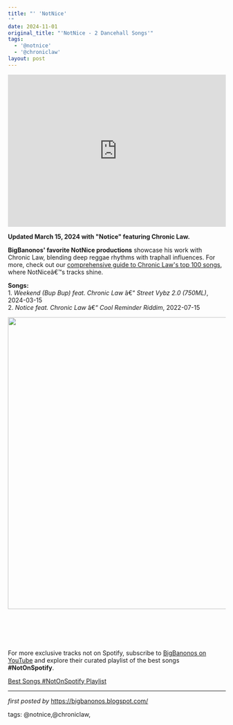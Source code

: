```yaml
---
title: "' 'NotNice'
'"
date: 2024-11-01
original_title: "'NotNice - 2 Dancehall Songs'"
tags:
  - '@notnice'
  - '@chroniclaw'
layout: post
---
```

<p><iframe allow="autoplay; clipboard-write; encrypted-media; fullscreen; picture-in-picture" allowfullscreen="" frameborder="0" height="352" loading="lazy" src="https://open.spotify.com/embed/playlist/3ZRznae7qeFVHDJcinw2LD?utm_source=generator" width="100%"></iframe></p> <p><strong>Updated March 15, 2024 with "Notice" featuring Chronic Law.</strong></p> <p><strong>BigBanonos' favorite NotNice productions</strong> showcase his work with Chronic Law, blending deep reggae rhythms with traphall influences. For more, check out our <a href="https://bigbanonos.blogspot.com/2024/10/chronic-law-105-songs.html">comprehensive guide to Chronic Law's top 100 songs</a>, where NotNiceâ€™s tracks shine.</p> <p><strong>Songs:</strong><br />
1. <em>Weekend (Bup Bup) feat. Chronic Law</em> â€“ <em>Street Vybz 2.0 (750ML)</em>, 2024-03-15<br />
2. <em>Notice feat. Chronic Law</em> â€“ <em>Cool Reminder Riddim</em>, 2022-07-15</p><div class="separator" ><a href="https://hypelifemagazine.com/wp-content/uploads/2022/01/NotNice-Says-Trap-Dancehall-Is-Not-Dancehall-Music-.jpeg" imageanchor="1"><img border="0" data-original-height="675" data-original-width="1200" height="675" src="https://hypelifemagazine.com/wp-content/uploads/2022/01/NotNice-Says-Trap-Dancehall-Is-Not-Dancehall-Music-.jpeg" width="1200" /></a></div><br /><p><br /></p> <p><br /></p>


<!--Subscribe and Playlist Links-->
<div>
    <p>For more exclusive tracks not on Spotify, subscribe to <a href="https://www.youtube.com/@BigBanonos" target="_blank">BigBanonos on YouTube</a> and explore their curated playlist of the best songs <strong>#NotOnSpotify</strong>.</p>
    <p><a href="https://www.youtube.com/playlist?list=PLtuNtuTatqI0kFahUCbtbfenC_ET5O_tr" target="_blank">Best Songs #NotOnSpotify Playlist<br /></a></p></div>

<hr />

<p><em>first posted by</em> <a href="https://bigbanonos.blogspot.com/" rel="noopener" target="_new">https://bigbanonos.blogspot.com/</a></p>

<p>tags: @notnice,@chroniclaw,</p>
